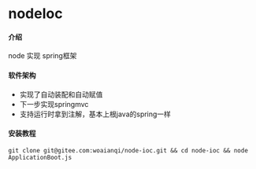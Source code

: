 # nodeIoc

#### 介绍
node 实现 spring框架

#### 软件架构
- 实现了自动装配和自动赋值
- 下一步实现springmvc
- 支持运行时拿到注解，基本上根java的spring一样


#### 安装教程
```shell
git clone git@gitee.com:woaianqi/node-ioc.git && cd node-ioc && node ApplicationBoot.js
```
